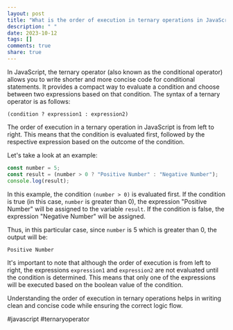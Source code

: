 ```yaml
---
layout: post
title: "What is the order of execution in ternary operations in JavaScript?"
description: " "
date: 2023-10-12
tags: []
comments: true
share: true
---
```


In JavaScript, the ternary operator (also known as the conditional operator) allows you to write shorter and more concise code for conditional statements. It provides a compact way to evaluate a condition and choose between two expressions based on that condition. The syntax of a ternary operator is as follows:

```
(condition ? expression1 : expression2)
```

The order of execution in a ternary operation in JavaScript is from left to right. This means that the condition is evaluated first, followed by the respective expression based on the outcome of the condition.

Let's take a look at an example:

```javascript
const number = 5;
const result = (number > 0 ? "Positive Number" : "Negative Number");
console.log(result);
```

In this example, the condition `(number > 0)` is evaluated first. If the condition is true (in this case, `number` is greater than 0), the expression "Positive Number" will be assigned to the variable `result`. If the condition is false, the expression "Negative Number" will be assigned.

Thus, in this particular case, since `number` is 5 which is greater than 0, the output will be:

```
Positive Number
```

It's important to note that although the order of execution is from left to right, the expressions `expression1` and `expression2` are not evaluated until the condition is determined. This means that only one of the expressions will be executed based on the boolean value of the condition.

Understanding the order of execution in ternary operations helps in writing clean and concise code while ensuring the correct logic flow.

#javascript #ternaryoperator